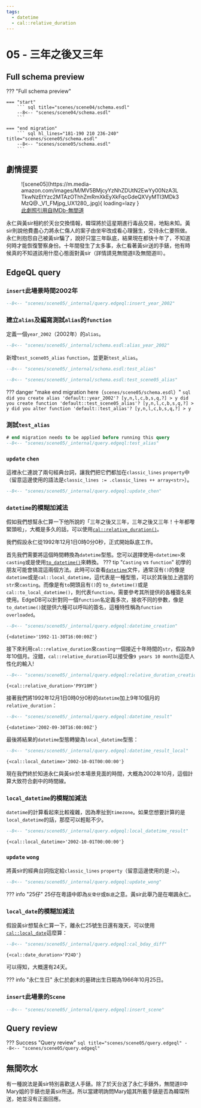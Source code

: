 ```yaml
---
tags:
  - datetime 
  - cal::relative_duration
---
```

# 05 - 三年之後又三年

## Full schema preview
??? "Full schema preview"

    === "start"
        ``` sql title="scenes/scene04/schema.esdl"
        --8<-- "scenes/scene04/schema.esdl"
        ```

    === "end migration" 
        ``` sql hl_lines="181-190 210 236-240" title="scenes/scene05/schema.esdl"
        --8<-- "scenes/scene05/schema.esdl"
        ```

## 劇情提要
<figure markdown>
![scene05](https://m.media-amazon.com/images/M/MV5BMjcyYzNhZDUtN2EwYy00NzA3LTkwNzEtYzc2MTAzOThhZmRmXkEyXkFqcGdeQXVyMTI3MDk3MzQ@._V1_FMjpg_UX1280_.jpg){ loading=lazy }
  <figcaption><a href="https://www.imdb.com/title/tt0338564/mediaindex">此劇照引用自IMDb-無間道</a></figcaption>
</figure>

永仁與黃sir相約於天台交換情報，韓琛將於這星期進行毒品交易，地點未知。黃sir則說他費盡心力將永仁傷人的案子由坐牢改成看心理醫生，交待永仁要照做。永仁則抱怨自己被黃sir騙了，說好只當三年臥底，結果現在都快十年了，不知道何時才能恢復警察身份。十年間發生了太多事，永仁看著黃sir送的手錶，他有時候真的不知道該用什麼心態面對黃sir（詳情請見無間道Ⅱ及無間道Ⅲ）。

## EdgeQL query

### `insert`此場景時間2002年
``` sql title="scenes/scene05/query.edgeql"
--8<-- "scenes/scene05/_internal/query.edgeql:insert_year_2002"
```

### 建立`alias`及編寫測試`alias`的`function` 
定義一個`year_2002`（2002年）的`alias`。
``` sql title="scenes/scene05/schema.esdl"
--8<-- "scenes/scene05/_internal/schema.esdl:alias_year_2002"
```
新增`test_scene05_alias` `function`，並更新`test_alias`。
``` sql title="scenes/scene05/schema.esdl"
--8<-- "scenes/scene05/_internal/schema.esdl:test_alias"

--8<-- "scenes/scene05/_internal/schema.esdl:test_scene05_alias"
```
??? danger "make end migration here（`scenes/scene05/schema.esdl`）"
    ``` sql
    did you create alias 'default::year_2002'? [y,n,l,c,b,s,q,?]
    > y
    did you create function 'default::test_scene05_alias'? [y,n,l,c,b,s,q,?]
    > y
    did you alter function 'default::test_alias'? [y,n,l,c,b,s,q,?]
    > y 
    ```

### 測試`test_alias`
``` sql title="scenes/scene05/query.edgeql"
# end migration needs to be applied before running this query
--8<-- "scenes/scene05/_internal/query.edgeql:test_alias"
```

### `update` `chen`
這裡永仁連說了兩句經典台詞，讓我們把它們都加在`classic_lines` `property`中（留意這邊使用的語法是`classic_lines := .classic_lines ++ array<str>`）。
``` sql title="scenes/scene05/query.edgeql"
--8<-- "scenes/scene05/_internal/query.edgeql:update_chen"
```

### `datetime`的模糊加減法
假如我們想幫永仁算一下他所說的「三年之後又三年，三年之後又三年！十年都嚟緊頭啦」，大概是多久的話，可以使用[`cal::relative_duration()`](https://www.edgedb.com/docs/stdlib/datetime#type::cal::relative_duration)。

我們假設永仁從1992年12月1日0時0分0秒，正式開始臥底工作。

首先我們需要將這個時間轉換為`datetime`型態。您可以選擇使用`<datetime>`來`casting`或是使用[`to_datetime()`](https://www.edgedb.com/docs/stdlib/datetime#function::std::to_datetime)來轉換。
??? tip "`Casting` vs `function`"
    初學的朋友可能會搞混這兩個方法。此時可以查看[`datetime`](https://www.edgedb.com/docs/stdlib/datetime)文件，通常沒有`()`的像是`datetime`或是`cal::local_datetime`，這代表是一種型態，可以於其後加上適當的`str`來`casting`。而像是有`to`開頭且有`()`的
    `to_datetime()`或是`cal::to_local_datetime()`，則代表`function`，需要參考其所提供的各種簽名來使用。EdgeDB可以針對同一個`function`名定義多次，接收不同的參數，像是`to_datetime()`就提供六種可以呼叫的簽名，這種特性稱為`function overloaded`。

``` sql title="scenes/scene05/query.edgeql"
--8<-- "scenes/scene05/_internal/query.edgeql:datetime_creation"
```
```
{<datetime>'1992-11-30T16:00:00Z'}
```

接下來利用`cal::relative_duration`來`casting`一個接近十年時間的`str`，假設為9年10個月。沒錯，`cal::relative_duration`可以接受像`9 years 10 months`這麼人性化的輸入!
``` sql title="scenes/scene05/query.edgeql"
--8<-- "scenes/scene05/_internal/query.edgeql:relative_duration_creation"
```
```
{<cal::relative_duration>'P9Y10M'}
```
接著我們將1992年12月1日0時0分0秒的`datetime`加上9年10個月的`relative_duration`：
``` sql title="scenes/scene05/query.edgeql"
--8<-- "scenes/scene05/_internal/query.edgeql:datetime_result"
```
```
{<datetime>'2002-09-30T16:00:00Z'}
```
最後將結果的`datetime`型態轉變為`local_datetime`型態：
``` sql title="scenes/scene05/query.edgeql"
--8<-- "scenes/scene05/_internal/query.edgeql:datetime_result_local"
```
```
{<cal::local_datetime>'2002-10-01T00:00:00'}
```
現在我們終於知道永仁與黃sir於本場景見面的時間，大概為2002年10月，這個計算大致符合劇中的時間線。

### `local_datetime`的模糊加減法
`datetime`的計算看起來比較複雜，因為牽扯到`timezone`。如果您想要計算的是`local_datetime`的話，那麼可以輕鬆不少。
``` sql title="scenes/scene05/query.edgeql"
--8<-- "scenes/scene05/_internal/query.edgeql:local_datetime_result"
```
```
{<cal::local_datetime>'2002-10-01T00:00:00'}
```

### `update` `wong`
將黃sir的經典台詞指定給`classic_lines` `property`（留意這邊使用的是`:=`）。
``` sql title="scenes/scene05/query.edgeql"
--8<-- "scenes/scene05/_internal/query.edgeql:update_wong"
```
??? info "25仔"
    25仔在粵語中即為`反骨仔`或`臥底`之意。黃sir此舉乃是在嘲諷永仁。

### `local_date`的模糊加減法
假設黃sir想幫永仁算一下，離永仁25號生日還有幾天，可以使用[`cal::local_date`](https://www.edgedb.com/docs/stdlib/datetime#type::cal::local_date)這麼算：
``` sql title="scenes/scene05/query.edgeql"
--8<-- "scenes/scene05/_internal/query.edgeql:cal_bday_diff"
```
```
{<cal::date_duration>'P24D'}
```
可以得知，大概還有24天。

??? info "永仁生日"
    永仁於劇末的墓碑出生日期為1966年10月25日。


### `insert`此場景的`Scene`
``` sql title="scenes/scene05/query.edgeql"
--8<-- "scenes/scene05/_internal/query.edgeql:insert_scene"
```

## Query review
??? Success "Query review"
    ``` sql title="scenes/scene05/query.edgeql"
    --8<-- "scenes/scene05/query.edgeql"
    ```

## 無間吹水
有一種說法是黃sir特別喜歡送人手錶。除了於天台送了永仁手錶外，無間道Ⅱ中Mary姐的手錶也是黃sir所送。所以當建明詢問Mary姐其所戴手錶是否為韓琛所送，她並沒有正面回應。